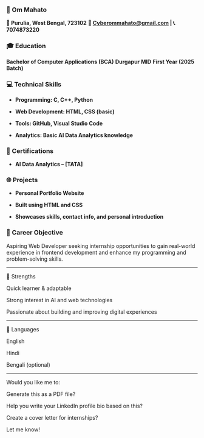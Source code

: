 ### 💼 Om Mahato

**📍 Purulia, West Bengal, 723102**
**📧 Cyberommahato@gmail.com | 📞 7074873220**

### 🎓 Education

**Bachelor of Computer Applications (BCA)**
**Durgapur MID**
**First Year (2025 Batch)**

### 💻 Technical Skills

- **Programming: C, C++, Python**

- **Web Development: HTML, CSS (basic)**

- **Tools: GitHub, Visual Studio Code**

- **Analytics: Basic AI Data Analytics knowledge**

### 📜 Certifications

- **AI Data Analytics – [TATA]**

 
### 🌐 Projects

- **Personal Portfolio Website**

- **Built using HTML and CSS**

- **Showcases skills, contact info, and personal introduction**

### 🧠 Career Objective

Aspiring Web Developer seeking internship opportunities to gain real-world experience in frontend development and enhance my programming and problem-solving skills.


---

🌟 Strengths

Quick learner & adaptable

Strong interest in AI and web technologies

Passionate about building and improving digital experiences



---

📢 Languages

English

Hindi

Bengali (optional)



---

Would you like me to:

Generate this as a PDF file?

Help you write your LinkedIn profile bio based on this?

Create a cover letter for internships?


Let me know!
